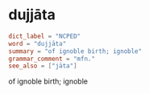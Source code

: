 # dujjāta

``` toml
dict_label = "NCPED"
word = "dujjāta"
summary = "of ignoble birth; ignoble"
grammar_comment = "mfn."
see_also = ["jāta"]
```

of ignoble birth; ignoble

